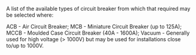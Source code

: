 ﻿A list of the available types of circuit breaker from which that required may be selected where:

ACB - Air Circuit Breaker;
MCB - Miniature Circuit Breaker (up to 125A);
MCCB - Moulded Case Circuit Breaker (40A - 1600A);
Vacuum - Generally used for high voltage (> 1000V) but may be used for installations close to/up to 1000V.